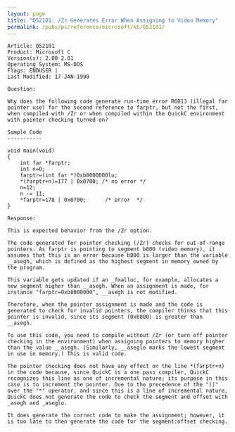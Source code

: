 ```yaml
---
layout: page
title: "Q52101: /Zr Generates Error When Assigning to Video Memory"
permalink: /pubs/pc/reference/microsoft/kb/Q52101/
---
```


	Article: Q52101
	Product: Microsoft C
	Version(s): 2.00 2.01
	Operating System: MS-DOS
	Flags: ENDUSER |
	Last Modified: 17-JAN-1990
	
	Question:
	
	Why does the following code generate run-time error R6013 (illegal far
	pointer use) for the second reference to farptr, but not the first,
	when compiled with /Zr or when compiled within the QuickC environment
	with pointer checking turned on?
	
	Sample Code
	-----------
	
	void main(void)
	{
	    int far *farptr;
	    int n=0;
	    farptr=(int far *)0xb8000000lu;
	    *(farptr+n)=177 | 0x0700; /* no error */
	    n=12;
	    n -= 11;
	    *farptr=178 | 0x0700;      /* error  */
	}
	
	Response:
	
	This is expected behavior from the /Zr option.
	
	The code generated for pointer checking (/Zr) checks for out-of-range
	pointers. As farptr is pointing to segment b800 (video memory), it
	assumes that this is an error because b800 is larger than the variable
	__asegh, which is defined as the highest segment in memory owned by
	the program.
	
	This variable gets updated if an _fmalloc, for example, allocates a
	new segment higher than __asegh. When an assignment is made, for
	instance "farptr=0xb8000000", __asegh is not modified.
	
	Therefore, when the pointer assignment is made and the code is
	generated to check for invalid pointers, the compiler thinks that this
	pointer is invalid, since its segment (0xb800) is greater than
	__asegh.
	
	To use this code, you need to compile without /Zr (or turn off pointer
	checking in the environment) when assigning pointers to memory higher
	than the value __asegh. (Similarly, __aseglo marks the lowest segment
	in use in memory.) This is valid code.
	
	The pointer checking does not have any effect on the line *(farptr+n)
	in the code because, since QuickC is a one pass compiler, QuickC
	recognizes this line as one of incremental nature; its purpose in this
	case is to increment the pointer. Due to the precedence of the "()"
	over the "*" operator, and since this is a line of incremental nature,
	QuickC does not generate the code to check the segment and offset with
	_asegh and _aseglo.
	
	It does generate the correct code to make the assignment; however, it
	is too late to then generate the code for the segment:offset checking.
